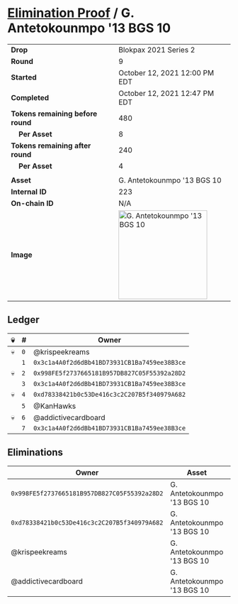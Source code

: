 # [Elimination Proof](./readme.md) / G. Antetokounmpo &#039;13 BGS 10

|||
|---|---|
| **Drop** | Blokpax 2021 Series 2 |
| **Round** | 9 |
| **Started** | October 12, 2021 12:00 PM EDT |
| **Completed** | October 12, 2021 12:47 PM EDT |
| **Tokens remaining before round** | 480 |
| **&nbsp;&nbsp;&nbsp;&nbsp;Per Asset** | 8 |
| **Tokens remaining after round** | 240 |
| **&nbsp;&nbsp;&nbsp;&nbsp;Per Asset** | 4 |
| | |
| **Asset** | G. Antetokounmpo &#039;13 BGS 10 |
| **Internal ID** | 223 |
| **On-chain ID** | N/A |
| **Image** | <img src="https://tcdn.blokpax.com/9484ebfa-630b-4ca6-a82d-8524828d6a6d/724f8dfbc26ce743bbf9017cb08d035bf8b250ecff3e565c5132825f337bf9b7.jpg" height="200" alt="G. Antetokounmpo &#039;13 BGS 10" /> |

## Ledger

| 💀 | # | Owner |
| --- | --- | --- |
| 💀 | `0` | @krispeekreams |
|  | `1` | `0x3c1a4A0f2d6dBb41BD73931CB1Ba7459ee38B3ce` |
| 💀 | `2` | `0x998FE5f2737665181B957DB827C05F55392a28D2` |
|  | `3` | `0x3c1a4A0f2d6dBb41BD73931CB1Ba7459ee38B3ce` |
| 💀 | `4` | `0xd78338421b0c53De416c3c2C207B5f340979A682` |
|  | `5` | @KanHawks |
| 💀 | `6` | @addictivecardboard |
|  | `7` | `0x3c1a4A0f2d6dBb41BD73931CB1Ba7459ee38B3ce` |


## Eliminations

| Owner | Asset | Qty. | Transaction |
| --- | --- | --- | --- |
| `0x998FE5f2737665181B957DB827C05F55392a28D2` | G. Antetokounmpo '13 BGS 10 | 1 | [Polygonscan](https://polygonscan.com/tx/0x23c35e1c93cf3666f75e7f1fd49c9ac5c64d7eaa165ad9c5a9cff9395c9da704) |
| `0xd78338421b0c53De416c3c2C207B5f340979A682` | G. Antetokounmpo '13 BGS 10 | 1 | [Polygonscan](https://polygonscan.com/tx/0xe2ab86cbe85b6bb0166f9159b9f9e325e0ef0ddf51c6fcb05ab85f2ed26b9a31) |
| @krispeekreams | G. Antetokounmpo '13 BGS 10 | 1 | [Polygonscan](https://polygonscan.com/tx/0x5dfc6f445d273123089c8d48d7301a97ac95caa172330e94e01ff8f8680d3962) |
| @addictivecardboard | G. Antetokounmpo '13 BGS 10 | 1 | [Polygonscan](https://polygonscan.com/tx/0x58bbda1728553efd0f07174b8c68340c1ce4cf1e1a36b18b3edbee62b0f64f3c) |
